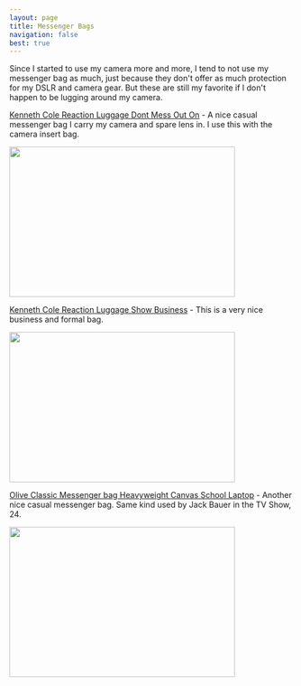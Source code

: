```yaml
---
layout: page
title: Messenger Bags
navigation: false
best: true
---
```


Since I started to use my camera more and more, I tend to not use my messenger bag as much, just because they don't offer as much protection for my DSLR and camera gear. But these are still my favorite if I don't happen to be lugging around my camera.

<a href="http://www.amazon.com/gp/product/B0041O4GCE/ref=as_li_ss_tl?ie=UTF8&amp;tag=sunpech-20&amp;linkCode=as2&amp;camp=1789&amp;creative=390957&amp;creativeASIN=B0041O4GCE">Kenneth Cole Reaction Luggage Dont Mess Out On</a>&nbsp;- A nice casual messenger bag I carry my camera and spare lens in. I use this with the camera insert bag.

<img border="0" src="http://2.bp.blogspot.com/-fMdPW2OCSjM/U-P22nPz4cI/AAAAAAABwDE/eIkfak1Hpq4/s1600/2014-08-07+at+14-48-05.jpg" height="266" width="400" />

<a href="http://www.amazon.com/gp/product/B0041O4G7Y/ref=as_li_ss_tl?ie=UTF8&amp;tag=sunpech-20&amp;linkCode=as2&amp;camp=1789&amp;creative=390957&amp;creativeASIN=B0041O4G7Y">Kenneth Cole Reaction Luggage Show Business</a>&nbsp;- This is a very nice business and formal bag.

<img border="0" src="http://1.bp.blogspot.com/-11ITwYb3xRI/U-P26_6TsjI/AAAAAAABwDM/EKe7rLkMYCE/s1600/2014-08-07+at+14-46-27.jpg" height="266" width="400" />

<a href="http://www.amazon.com/gp/product/B001F4OKYM/ref=as_li_ss_tl?ie=UTF8&amp;tag=sunpech-20&amp;linkCode=as2&amp;camp=1789&amp;creative=390957&amp;creativeASIN=B001F4OKYM">Olive Classic Messenger bag Heavyweight Canvas School Laptop</a>&nbsp;- Another nice casual messenger bag. Same kind used by Jack Bauer in the TV Show, 24.

<img border="0" src="http://1.bp.blogspot.com/-GKKdadHpG30/U-P2-jLdpDI/AAAAAAABwDU/llEHQP0feTI/s1600/2014-08-07+at+14-43-26.jpg" height="266" width="400" />
